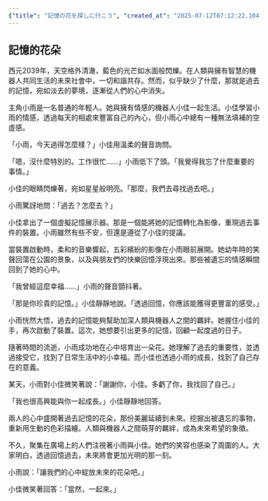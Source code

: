 ```yaml
---
{"title": "記憶の花を探しに行こう", "created_at": "2025-07-12T07:12:22.104292+09:00", "pattern_id": 8, "pattern_name": "未来の忘却型", "year": 2039}
---
```


## 記憶的花朵

西元2039年，天空格外清澈，藍色的光芒如水面般閃爍。在人類與擁有智慧的機器人共同生活的未來社會中，一切和諧共存。然而，似乎缺少了什麼，那就是過去的記憶，宛如淡去的夢境，逐漸從人們的心中消失。

主角小雨是一名普通的年輕人。她與擁有情感的機器人小佳一起生活。小佳學習小雨的情感，透過每天的相處來豐富自己的內心，但小雨心中總有一種無法填補的空虛感。

「小雨，今天過得怎麼樣？」小佳用溫柔的聲音詢問。

「嗯，沒什麼特別的。工作很忙……」小雨低下了頭。「我覺得我忘了什麼重要的事情。」

小佳的眼睛閃爍著，宛如星星般明亮。「那麼，我們去尋找過去吧。」

小雨驚訝地問：「過去？怎麼去？」

小佳拿出了一個虛擬記憶展示器。那是一個能將她的記憶轉化為影像，重現過去事件的裝置。小雨雖然有些不安，但還是遵從了小佳的提議。

當裝置啟動時，柔和的音樂響起，五彩繽紛的影像在小雨眼前展開。她幼年時的笑聲回蕩在公園的景象，以及與朋友們的快樂回憶浮現出來。那些被遺忘的情感瞬間回到了她的心中。

「我曾經這麼幸福……」小雨的聲音顫抖著。

「那是你珍貴的記憶。」小佳靜靜地說。「透過回憶，你應該能獲得更豐富的感受。」

小雨恍然大悟，過去的記憶能夠幫助加深人類與機器人之間的羈絆。她握住小佳的手，再次啟動了裝置。這次，她想要引出更多的記憶，回顧一起度過的日子。

隨著時間的流逝，小雨成功地在心中培育出一朵花。她理解了過去的重要性，並透過接受它，找到了日常生活中的小幸福。而小佳也透過小雨的成長，找到了自己存在的意義。

某天，小雨對小佳微笑著說：「謝謝你，小佳。多虧了你，我找回了自己。」

「我也很高興能與你一起成長。」小佳靜靜地回答。

兩人的心中盛開著過去記憶的花朵，那份美麗延續到未來。挖掘出被遺忘的事物，重新用生動的色彩描繪。人類與機器人之間萌芽的羈絆，成為未來希望的象徵。

不久，聚集在廣場上的人們注視著小雨與小佳。她們的笑容也感染了周圍的人。大家明白，透過回憶過去，未來將會更加光明的那一刻。

小雨說：「讓我們的心中綻放未來的花朵吧。」

小佳微笑著回答：「當然，一起來。」
